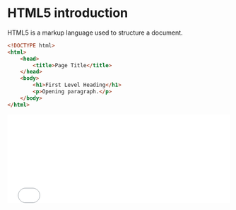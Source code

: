 # HTML5 introduction

HTML5 is a markup language used to structure a document.



```html
<!DOCTYPE html>
<html>
    <head>
        <title>Page Title</title>
    </head>
    <body>
        <h1>First Level Heading</h1>
        <p>Opening paragraph.</p>
    </body>
</html>
```


<iframe 
    height="200" 
    width="100%" 
    scrolling="no" 
    title="Hello.html" 
    src="Block_1/section_1/Hello.html" 
    frameborder="no" 
    loading="lazy" 
    allowtransparency="true" 
    allowfullscreen="true">
</iframe>





